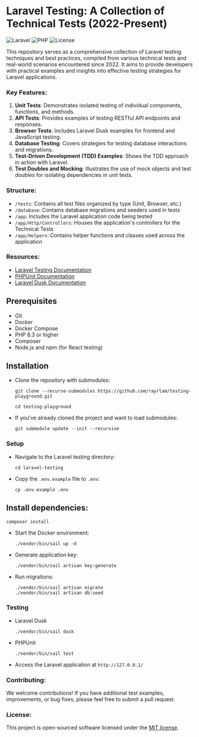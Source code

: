 # Laravel Testing: A Collection of Technical Tests (2022-Present)

![Laravel](https://img.shields.io/badge/Laravel-^11.23.5-blue)
![PHP](https://img.shields.io/badge/PHP-^8.3.11-yellow)
![License](https://img.shields.io/badge/license-MIT-green)

This repository serves as a comprehensive collection of Laravel testing techniques and best practices, compiled from various technical tests and real-world scenarios encountered since 2022. It aims to provide developers with practical examples and insights into effective testing strategies for Laravel applications.

### Key Features:

1. **Unit Tests**: Demonstrates isolated testing of individual components, functions, and methods.
2. **API Tests**: Provides examples of testing RESTful API endpoints and responses.
3. **Browser Tests**: Includes Laravel Dusk examples for frontend and JavaScript testing.
4. **Database Testing**: Covers strategies for testing database interactions and migrations.
5. **Test-Driven Development (TDD) Examples**: Shows the TDD approach in action with Laravel.
6. **Test Doubles and Mocking**: Illustrates the use of mock objects and test doubles for isolating dependencies in unit tests.

### Structure:

- `/tests`: Contains all test files organized by type (Unit, Browser, etc.)
- `/database`: Contains database migrations and seeders used in tests
- `/app`: Includes the Laravel application code being tested
- `/app/Http/Controllers`: Houses the application's controllers for the Technical Tests
- `/app/Helpers`: Contains helper functions and classes used across the application

### Resources:

- [Laravel Testing Documentation](https://laravel.com/docs/testing)
- [PHPUnit Documentation](https://phpunit.de/documentation.html)
- [Laravel Dusk Documentation](https://laravel.com/docs/dusk)

## Prerequisites

- Git
- Docker
- Docker Compose
- PHP 8.3 or higher
- Composer
- Node.js and npm (for React testing)

## Installation

- Clone the repository with submodules:
    ```
    git clone --recurse-submodules https://github.com/rayrlam/testing-playground.git

    cd testing-playground
    ```

- If you've already cloned the project and want to load submodules:
    ```
    git submodule update --init --recursive
    ```

### Setup

- Navigate to the Laravel testing directory:
    ```
    cd laravel-testing
    ```
- Copy the `.env.example` file to `.env`:
    ```
    cp .env.example .env
    ```
## Install dependencies:

```
composer install
```
- Start the Docker environment:
    ```
    ./vendor/bin/sail up -d
    ```
- Generate application key:
    ```
    ./vendor/bin/sail artisan key:generate
    ```
- Run migrations:
    ```
    ./vendor/bin/sail artisan migrate
    ./vendor/bin/sail artisan db:seed
    ```
### Testing

- Laravel Dusk
    ```
    ./vendor/bin/sail dusk
    ```
- PHPUnit
    ```
    ./vendor/bin/sail test
    ```
- Access the Laravel application at `http://127.0.0.1/`

### Contributing:

We welcome contributions! If you have additional test examples, improvements, or bug fixes, please feel free to submit a pull request.

### License:

This project is open-sourced software licensed under the [MIT license](https://opensource.org/licenses/MIT).